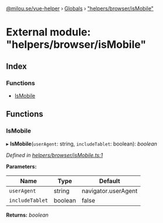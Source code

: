 [@milou.se/vue-helper](../README.md) › [Globals](../globals.md) › ["helpers/browser/isMobile"](_helpers_browser_ismobile_.md)

# External module: "helpers/browser/isMobile"

## Index

### Functions

* [IsMobile](_helpers_browser_ismobile_.md#ismobile)

## Functions

###  IsMobile

▸ **IsMobile**(`userAgent`: string, `includeTablet`: boolean): *boolean*

*Defined in [helpers/browser/isMobile.ts:1](https://github.com/milou-se/milou-vue-helper/blob/ff1ebdd/src/helpers/browser/isMobile.ts#L1)*

**Parameters:**

Name | Type | Default |
------ | ------ | ------ |
`userAgent` | string |  navigator.userAgent || navigator.vendor || (window as any).opera |
`includeTablet` | boolean | false |

**Returns:** *boolean*
